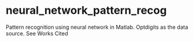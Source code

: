 # neural_network_pattern_recog
Pattern recognition using neural network in Matlab. Optdigits as the data source. See Works Cited
